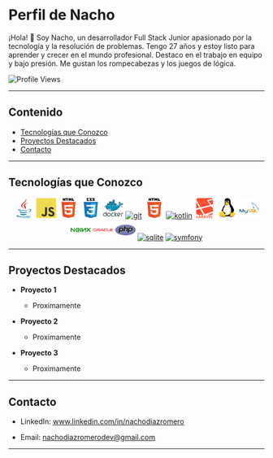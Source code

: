 # Perfil de Nacho

¡Hola! 👋 Soy Nacho, un desarrollador Full Stack Junior apasionado por la tecnología y la resolución de problemas. Tengo 27 años y estoy listo para aprender y crecer en el mundo profesional. Destaco en el trabajo en equipo y bajo presión. Me gustan los rompecabezas y los juegos de lógica.

![Profile Views](https://komarev.com/ghpvc/?username=epiiko&label=Profile%20views&color=0e75b6&style=flat)

---

## Contenido

- [Tecnologías que Conozco](#tecnologías-que-conozco)
- [Proyectos Destacados](#proyectos-destacados)
- [Contacto](#contacto)

---

## Tecnologías que Conozco

<p align="center">
  <a href="#java"><img src="https://raw.githubusercontent.com/devicons/devicon/master/icons/java/java-original.svg" alt="java" width="40" height="40" /></a>
  <a href="#javascript"><img src="https://raw.githubusercontent.com/devicons/devicon/master/icons/javascript/javascript-original.svg" alt="javascript" width="40" height="40" /></a>
  <a href="#html5"><img src="https://raw.githubusercontent.com/devicons/devicon/master/icons/html5/html5-original-wordmark.svg" alt="html5" width="40" height="40" /></a>
  <a href="#css3"><img src="https://raw.githubusercontent.com/devicons/devicon/master/icons/css3/css3-original-wordmark.svg" alt="css3" width="40" height="40" /></a>
  <a href="#docker"><img src="https://raw.githubusercontent.com/devicons/devicon/master/icons/docker/docker-original-wordmark.svg" alt="docker" width="40" height="40" /></a>
  <a href="#git"><img src="https://www.vectorlogo.zone/logos/git-scm/git-scm-icon.svg" alt="git" width="40" height="40" /></a>
  <a href="#html5"><img src="https://raw.githubusercontent.com/devicons/devicon/master/icons/html5/html5-original-wordmark.svg" alt="html5" width="40" height="40" /></a>
  <a href="#kotlin"><img src="https://www.vectorlogo.zone/logos/kotlinlang/kotlinlang-icon.svg" alt="kotlin" width="40" height="40" /></a>
  <a href="#laravel"><img src="https://raw.githubusercontent.com/devicons/devicon/master/icons/laravel/laravel-plain-wordmark.svg" alt="laravel" width="40" height="40" /></a>
  <a href="#linux"><img src="https://raw.githubusercontent.com/devicons/devicon/master/icons/linux/linux-original.svg" alt="linux" width="40" height="40" /></a>
  <a href="#mysql"><img src="https://raw.githubusercontent.com/devicons/devicon/master/icons/mysql/mysql-original-wordmark.svg" alt="mysql" width="40" height="40" /></a>
  <a href="#nginx"><img src="https://raw.githubusercontent.com/devicons/devicon/master/icons/nginx/nginx-original.svg" alt="nginx" width="40" height="40" /></a>
  <a href="#oracle"><img src="https://raw.githubusercontent.com/devicons/devicon/master/icons/oracle/oracle-original.svg" alt="oracle" width="40" height="40" /></a>
  <a href="#php"><img src="https://raw.githubusercontent.com/devicons/devicon/master/icons/php/php-original.svg" alt="php" width="40" height="40" /></a>
  <a href="#sqlite"><img src="https://www.vectorlogo.zone/logos/sqlite/sqlite-icon.svg" alt="sqlite" width="40" height="40" /></a>
  <a href="#symfony"><img src="https://symfony.com/logos/symfony_black_03.svg" alt="symfony" width="40" height="40" /></a>
</p>

---

## Proyectos Destacados

- **Proyecto 1**
  - Proximamente

- **Proyecto 2**
  - Proximamente

- **Proyecto 3**
  - Proximamente

---

## Contacto

- LinkedIn: www.linkedin.com/in/nachodiazromero


- Email: nachodiazromerodev@gmail.com

---
